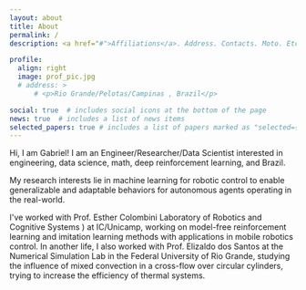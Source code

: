 ```yaml
---
layout: about
title: About
permalink: /
description: <a href="#">Affiliations</a>. Address. Contacts. Moto. Etc.

profile:
  align: right
  image: prof_pic.jpg
  # address: >
      # <p>Rio Grande/Pelotas/Campinas , Brazil</p>

social: true  # includes social icons at the bottom of the page
news: true  # includes a list of news items
selected_papers: true # includes a list of papers marked as "selected={true}"
---
```


Hi, I am Gabriel! I am an Engineer/Researcher/Data Scientist interested in engineering, data science, math, deep reinforcement learning, and Brazil.

My research interests lie in machine learning for robotic control to enable generalizable and adaptable behaviors for autonomous agents operating in the real-world. 

I've worked with Prof. Esther Colombini Laboratory of Robotics and Cognitive Systems ) at IC/Unicamp, working on model-free reinforcement learning and imitation learning methods with applications in mobile robotics control. In another life, I also worked with Prof. Elizaldo dos Santos at the Numerical Simulation Lab in the Federal University of Rio Grande, studying the influence of mixed convection in a cross-flow over circular cylinders, trying to increase the efficiency of thermal systems.
